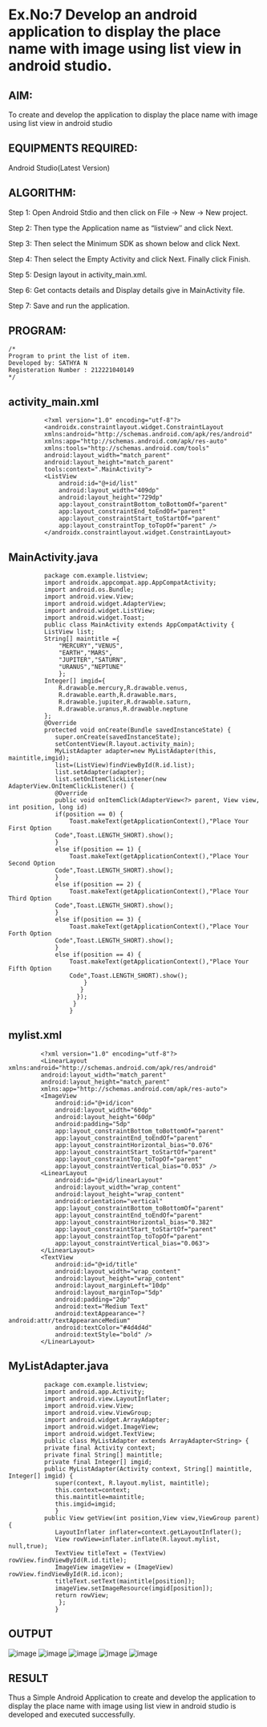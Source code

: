
# Ex.No:7 Develop an android application to display the place name with image using list view in android studio.


## AIM:

To create and develop the application to display the place name with image using list view in android studio

## EQUIPMENTS REQUIRED:

Android Studio(Latest Version)

## ALGORITHM:

Step 1: Open Android Stdio and then click on File -> New -> New project.

Step 2: Then type the Application name as “listview″ and click Next. 

Step 3: Then select the Minimum SDK as shown below and click Next.

Step 4: Then select the Empty Activity and click Next. Finally click Finish.

Step 5: Design layout in activity_main.xml.

Step 6: Get contacts details and Display details give in MainActivity file.

Step 7: Save and run the application.

## PROGRAM:
```
/*
Program to print the list of item.
Developed by: SATHYA N
Registeration Number : 212221040149
*/
```
## activity_main.xml
              <?xml version="1.0" encoding="utf-8"?>
              <androidx.constraintlayout.widget.ConstraintLayout 
              xmlns:android="http://schemas.android.com/apk/res/android"
              xmlns:app="http://schemas.android.com/apk/res-auto"
              xmlns:tools="http://schemas.android.com/tools"
              android:layout_width="match_parent"
              android:layout_height="match_parent"
              tools:context=".MainActivity">
              <ListView
                  android:id="@+id/list"
                  android:layout_width="409dp"
                  android:layout_height="729dp"
                  app:layout_constraintBottom_toBottomOf="parent"
                  app:layout_constraintEnd_toEndOf="parent"
                  app:layout_constraintStart_toStartOf="parent"
                  app:layout_constraintTop_toTopOf="parent" />
              </androidx.constraintlayout.widget.ConstraintLayout>
              
## MainActivity.java
              package com.example.listview;
              import androidx.appcompat.app.AppCompatActivity;
              import android.os.Bundle;
              import android.view.View;
              import android.widget.AdapterView;
              import android.widget.ListView;
              import android.widget.Toast;
              public class MainActivity extends AppCompatActivity {
              ListView list;
              String[] maintitle ={
                  "MERCURY","VENUS",
                  "EARTH","MARS",
                  "JUPITER","SATURN",
                  "URANUS","NEPTUNE"
                  };
              Integer[] imgid={
                  R.drawable.mercury,R.drawable.venus,
                  R.drawable.earth,R.drawable.mars,
                  R.drawable.jupiter,R.drawable.saturn,
                  R.drawable.uranus,R.drawable.neptune
              };
              @Override
              protected void onCreate(Bundle savedInstanceState) {
                 super.onCreate(savedInstanceState);
                 setContentView(R.layout.activity_main);
                 MyListAdapter adapter=new MyListAdapter(this, maintitle,imgid);
                 list=(ListView)findViewById(R.id.list);
                 list.setAdapter(adapter);
                 list.setOnItemClickListener(new AdapterView.OnItemClickListener() {
                 @Override
                 public void onItemClick(AdapterView<?> parent, View view, int position, long id) 
                 if(position == 0) {
                     Toast.makeText(getApplicationContext(),"Place Your First Option 
                 Code",Toast.LENGTH_SHORT).show();
                 }
                 else if(position == 1) {
                     Toast.makeText(getApplicationContext(),"Place Your Second Option 
                 Code",Toast.LENGTH_SHORT).show();
                 }
                 else if(position == 2) {
                     Toast.makeText(getApplicationContext(),"Place Your Third Option 
                 Code",Toast.LENGTH_SHORT).show();
                 }
                 else if(position == 3) {
                     Toast.makeText(getApplicationContext(),"Place Your Forth Option 
                 Code",Toast.LENGTH_SHORT).show();
                 }
                 else if(position == 4) {
                     Toast.makeText(getApplicationContext(),"Place Your Fifth Option 
                     Code",Toast.LENGTH_SHORT).show();
                         }
                        }
                       });
                      }
                     }
                     
## mylist.xml
             <?xml version="1.0" encoding="utf-8"?>
             <LinearLayout xmlns:android="http://schemas.android.com/apk/res/android"
             android:layout_width="match_parent"
             android:layout_height="match_parent"
             xmlns:app="http://schemas.android.com/apk/res-auto">
             <ImageView
                 android:id="@+id/icon"
                 android:layout_width="60dp"
                 android:layout_height="60dp"
                 android:padding="5dp"
                 app:layout_constraintBottom_toBottomOf="parent"
                 app:layout_constraintEnd_toEndOf="parent"
                 app:layout_constraintHorizontal_bias="0.076"
                 app:layout_constraintStart_toStartOf="parent"
                 app:layout_constraintTop_toTopOf="parent"
                 app:layout_constraintVertical_bias="0.053" />
             <LinearLayout
                 android:id="@+id/linearLayout"
                 android:layout_width="wrap_content"
                 android:layout_height="wrap_content"
                 android:orientation="vertical"
                 app:layout_constraintBottom_toBottomOf="parent"
                 app:layout_constraintEnd_toEndOf="parent"
                 app:layout_constraintHorizontal_bias="0.382"
                 app:layout_constraintStart_toStartOf="parent"
                 app:layout_constraintTop_toTopOf="parent"
                 app:layout_constraintVertical_bias="0.063">
             </LinearLayout>
             <TextView
                 android:id="@+id/title"
                 android:layout_width="wrap_content"
                 android:layout_height="wrap_content"
                 android:layout_marginLeft="10dp"
                 android:layout_marginTop="5dp"
                 android:padding="2dp"
                 android:text="Medium Text"
                 android:textAppearance="?android:attr/textAppearanceMedium"
                 android:textColor="#4d4d4d"
                 android:textStyle="bold" />
             </LinearLayout>
             
## MyListAdapter.java
              package com.example.listview;
              import android.app.Activity;
              import android.view.LayoutInflater;
              import android.view.View;
              import android.view.ViewGroup;
              import android.widget.ArrayAdapter;
              import android.widget.ImageView;
              import android.widget.TextView;
              public class MyListAdapter extends ArrayAdapter<String> {
              private final Activity context;
              private final String[] maintitle;
              private final Integer[] imgid;
              public MyListAdapter(Activity context, String[] maintitle, Integer[] imgid) {
                 super(context, R.layout.mylist, maintitle);
                 this.context=context;
                 this.maintitle=maintitle;
                 this.imgid=imgid;
                 }
              public View getView(int position,View view,ViewGroup parent) {
                 LayoutInflater inflater=context.getLayoutInflater();
                 View rowView=inflater.inflate(R.layout.mylist, null,true);
                 TextView titleText = (TextView) rowView.findViewById(R.id.title);
                 ImageView imageView = (ImageView) rowView.findViewById(R.id.icon);
                 titleText.setText(maintitle[position]);
                 imageView.setImageResource(imgid[position]);
                 return rowView;
                  };
                 }


## OUTPUT
![image](https://github.com/Sathya-006/Mobile-Application-Development/assets/121661327/cb7cdeab-b244-4ef1-bae0-8626304b0524)
![image](https://github.com/Sathya-006/Mobile-Application-Development/assets/121661327/5970220c-e91c-4253-85f8-6638d00d6fa3)
![image](https://github.com/Sathya-006/Mobile-Application-Development/assets/121661327/260aa242-264d-409b-a5c1-2489f621a932)
![image](https://github.com/Sathya-006/Mobile-Application-Development/assets/121661327/8b4f402c-23ca-445e-901c-0f7883a2ec55)
![image](https://github.com/Sathya-006/Mobile-Application-Development/assets/121661327/0ff795ca-8bb2-4b53-8191-1d86483bd6e5)




## RESULT
Thus a Simple Android Application to create and develop the application to display the place name with image using list view in android studio is developed and executed successfully.
